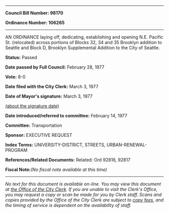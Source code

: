 

********

**Council Bill Number: 98170**
   
**Ordinance Number: 106265**
********

 AN ORDINANCE laying off, dedicating, establishing and opening N.E. Pacific St. (relocated) across portions of Blocks 32, 34 and 35 Brooklyn addition to Seattle and Block D, Brooklyn Supplemental Addition to the City of Seattle.

**Status:** Passed
   
**Date passed by Full Council:** February 28, 1977
   
**Vote:** 8-0
   
**Date filed with the City Clerk:** March 3, 1977
   
**Date of Mayor's signature:** March 3, 1977
   
[(about the signature date)](/~public/approvaldate.htm)
   
   
   
**Date introduced/referred to committee:** February 14, 1977
   
**Committee:** Transportation
   
**Sponsor:** EXECUTIVE REQUEST
   
   
**Index Terms:** UNIVERSITY-DISTRICT, STREETS, URBAN-RENEWAL-PROGRAM

**References/Related Documents:** Related: Ord 92816, 92817

**Fiscal Note:**_(No fiscal note available at this time)_
********

_No text for this document is available on-line. You may view this document at [the Office of the City Clerk](http://www.seattle.gov/leg/clerk/contactUs.htm). If you are unable to visit the Clerk's Office, you may request a copy or scan be made for you by Clerk staff. Scans and copies provided by the Office of the City Clerk are subject to [copy fees](http://clerk.seattle.gov/~public/clerkfees.htm), and the timing of service is dependent on the availability of staff._

